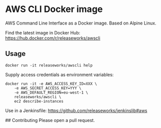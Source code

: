 # AWS CLI Docker image
AWS Command Line Interface as a Docker image. Based on Alpine Linux.

Find the latest image in Docker Hub: https://hub.docker.com/r/releaseworks/awscli

## Usage
```
docker run -it releaseworks/awscli help
```

Supply access credentials as environment variables:
```
docker run -it -e AWS_ACCESS_KEY_ID=XXX \
	-e AWS_SECRET_ACCESS_KEY=YYY \
	-e AWS_DEFAULT_REGION=eu-west-1 \
	releaseworks/awscli \
	ec2 describe-instances
```

Use in a Jenkinsfile: https://github.com/releaseworks/jenkinslib#aws

## Contributing
Please open a pull request.

